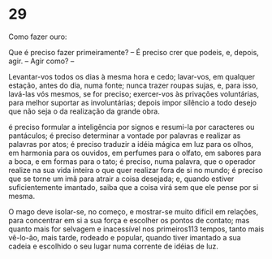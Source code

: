 # 29

Como fazer ouro:

Que é preciso fazer primeiramente?
– É preciso crer que podeis, e, depois, agir. – Agir como? –

Levantar-vos todos os dias à mesma hora e cedo;
lavar-vos, em qualquer estação, antes do dia, numa fonte;
nunca trazer roupas sujas, e, para isso, lavá-las vós mesmos, se for preciso;
exercer-vos às privações voluntárias, para melhor suportar as involuntárias;
depois impor silêncio a todo desejo que não seja o da realização da grande obra.

é preciso formular a inteligência por signos e resumi-la por caracteres ou pantáculos;
é preciso determinar a vontade por palavras e realizar as palavras por atos;
é preciso traduzir a idéia mágica em luz para os olhos, em harmonia para os ouvidos, em perfumes para o
olfato, em sabores para a boca, e em formas para o tato;
é preciso, numa palavra, que o operador realize na sua vida inteira o que quer realizar fora de si no mundo;
é preciso que se torne um imã para atrair a coisa desejada;
e, quando estiver suficientemente imantado, saiba que a coisa virá sem que ele pense por si mesma.

O mago deve isolar-se, no começo, e mostrar-se muito difícil em relações, para concentrar em si a
sua força e escolher os pontos de contato; mas quanto mais for selvagem e inacessível nos primeiros113
tempos, tanto mais vê-lo-ão, mais tarde, rodeado e popular, quando tiver imantado a sua cadeia e
escolhido o seu lugar numa corrente de idéias de luz.
